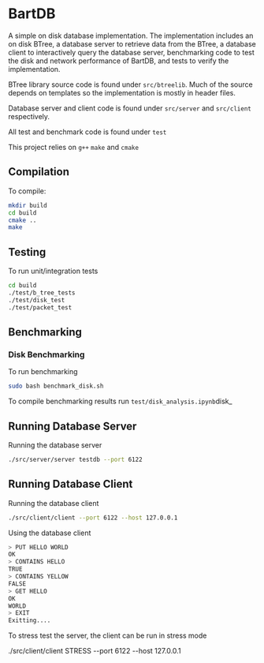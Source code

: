 # BartDB
A simple on disk database implementation. The implementation includes an on disk BTree, a database server to retrieve data from the BTree, a database client to interactively query the database server, benchmarking code to test the disk and network performance of BartDB, and tests to verify the implementation. 

BTree library source code is found under `src/btreelib`. Much of the source depends on templates so the implementation is mostly in header files.

Database server and client code is found under `src/server` and `src/client` respectively.

All test and benchmark code is found under `test`

This project relies on `g++` `make` and `cmake`

## Compilation
To compile:
```sh
mkdir build
cd build
cmake ..
make
```

## Testing
To run unit/integration tests
```sh
cd build
./test/b_tree_tests
./test/disk_test
./test/packet_test
```

## Benchmarking

### Disk Benchmarking
To run benchmarking
```sh
sudo bash benchmark_disk.sh
```
To compile benchmarking results run `test/disk_analysis.ipynb`disk_

## Running Database Server

Running the database server
```sh
./src/server/server testdb --port 6122
```

## Running Database Client

Running the database client
```sh
./src/client/client --port 6122 --host 127.0.0.1
```

Using the database client
```sh
> PUT HELLO WORLD
OK
> CONTAINS HELLO
TRUE
> CONTAINS YELLOW
FALSE
> GET HELLO
OK
WORLD
> EXIT
Exitting....
```
To stress test the server, the client can be run in stress mode

./src/client/client STRESS --port 6122 --host 127.0.0.1
